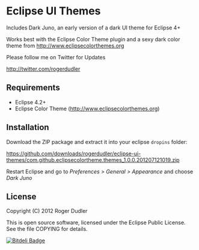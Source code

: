 Eclipse UI Themes
=================

Includes Dark Juno, an early version of a dark UI theme for Eclipse 4+

Works best with the Eclipse Color Theme plugin and a sexy dark color theme from http://www.eclipsecolorthemes.org

Please follow me on Twitter for Updates

http://twitter.com/rogerdudler

Requirements
------------

* Eclipse 4.2+
* Eclipse Color Theme (http://www.eclipsecolorthemes.org)

Installation
------------

Download the ZIP package and extract it into your eclipse ```dropins``` folder:

https://github.com/downloads/rogerdudler/eclipse-ui-themes/com.github.eclipsecolortheme.themes_1.0.0.201207121019.zip

Restart Eclipse and go to *Preferences > General > Appearance* and choose *Dark Juno*

License
-------

Copyright (C) 2012 Roger Dudler

This is open source software, licensed under the Eclipse Public License. See the file COPYING for details.

[![Bitdeli Badge](https://d2weczhvl823v0.cloudfront.net/rogerdudler/eclipse-ui-themes/trend.png)](https://bitdeli.com/free "Bitdeli Badge")

